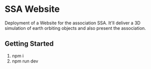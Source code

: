 # SSA Website

Deployment of a Website for the association SSA. 
It'll deliver a 3D simulation of earth orbiting objects and also present the association.

## Getting Started

1) npm i
2) npm run dev


